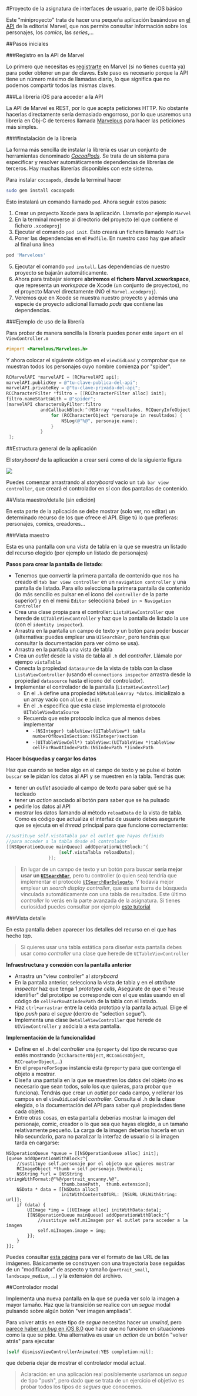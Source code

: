 #Proyecto de la asignatura de interfaces de usuario, parte de iOS básico

Este "miniproyecto" trata de hacer una pequeña aplicación basándose en [el API](developer.marvel.com) de la editorial Marvel, que nos permite consultar información sobre los personajes, los *comics*, las *series*,...

##Pasos iniciales

###Registro en la API de Marvel

Lo primero que necesitas es [registrarte](https://secure.marvel.com/user/register?referer=https%3A%2F%2Fdeveloper.marvel.com%2Faccount) en Marvel (si no tienes cuenta ya) para poder obtener un par de claves. Este paso es necesario porque la API tiene un número máximo de llamadas diario, lo que significa que no podemos compartir todos las mismas claves.

###La librería iOS para acceder a la API

La API de Marvel es REST, por lo que acepta peticiones HTTP. No obstante hacerlas directamente sería demasiado engorroso, por lo que usaremos una librería en Obj-C de terceros llamada [Marvelous](https://github.com/rock-n-code/Marvelous) para hacer las peticiones más simples.

####Instalación de la librería

La forma más sencilla de instalar la librería es usar un conjunto de herramientas denominado [*CocoaPods*](http://cocoapods.org). Se trata de un sistema para especificar y resolver automáticamente dependencias de librerías de terceros. Hay muchas librerías disponibles con este sistema.

Para instalar `cocoapods`, desde la terminal hacer

```bash
sudo gem install cocoapods
```

Esto instalará un comando llamado `pod`. Ahora seguir estos pasos:

1. Crear un proyecto Xcode para la aplicación. Llamarlo por ejemplo `Marvel`
2. En la terminal moverse al directorio del proyecto (el que contiene el fichero `.xcodeproj`)
3. Ejecutar el comando `pod init`. Esto creará un fichero llamado `Podfile`
4. Poner las dependencias en el `Podfile`. En nuestro caso hay que añadir al final una línea

```bash
pod 'Marvelous'
```

5. Ejecutar el comando `pod install`. Las dependencias de nuestro proyecto se bajarán automáticamente.
6. Ahora para trabajar siempre **abriremos el fichero Marvel.xcworkspace**, que representa un *workspace* de Xcode (un conjunto de proyectos), no el proyecto Marvel directamente (NO el `Marvel.xcodeproj`).
7. Veremos que en Xcode se muestra nuestro proyecto y además una especie de proyecto adicional llamado *pods* que contiene las dependencias.

###Ejemplo de uso de la librería

Para probar de manera sencilla la librería puedes poner este `import` en el
 `ViewController.m`

```objectivec
#import <Marvelous/Marvelous.h>
```

Y ahora colocar el siguiente código en el `viewDidLoad` y comprobar que se muestran todos los personajes cuyo nombre comienza por "spider".

```objectivec
RCMarvelAPI *marvelAPI = [RCMarvelAPI api];
marvelAPI.publicKey = @"tu-clave-publica-del-api";
marvelAPI.privateKey = @"tu-clave-privada-del-api";
RCCharacterFilter *filtro = [[RCCharacterFilter alloc] init];
filtro.nameStartsWith = @"spider";
[marvelAPI charactersByFilter:filtro
             andCallbackBlock:^(NSArray *resultados, RCQueryInfoObject *info, NSError *error) {
                 for (RCCharacterObject *personaje in resultados) {
                     NSLog(@"%@", personaje.name);
                 }
             }
 ];
```



##Estructura general de la aplicación


El *storyboard* de la aplicación a crear será como el de la siguiente figura

![](storyboard.png)

Puedes comenzar arrastrando al *storyboard* vacío un `tab bar view controller`, que creará el controlador en sí con dos pantallas de contenido. 

##Vista maestro/detalle (sin edición)

En esta parte de la aplicación se debe mostrar (solo ver, no editar) un determinado recurso de los que ofrece el API. Elige tú lo que prefieras: personajes, comics, creadores... 

###Vista maestro

Esta es una pantalla con una vista de tabla en la que se muestra un listado del recurso elegido (por ejemplo un listado de personajes)

**Pasos para crear la pantalla de listado:**

- Tenemos que convertir la primera pantalla de contenido que nos ha creado el `tab bar view controller` en un `navigation controller` y una pantalla de listado. Para ello selecciona la primera pantalla de contenido (lo más sencillo es pulsar en el icono del `controller` de la parte superior) y en el menú `Editor` selecciona `Embed in > Navigation Controller`
- Crea una clase propia para el controller: `ListaViewController` que herede de `UITableViewController` y haz que la pantalla de listado la use (con el `identity inspector`).
- Arrastra en la pantalla un campo de texto y un botón para poder buscar (alternativa: puedes emplear una `UISearchBar`, pero tendrás que consultar la documentación para ver cómo se usa).
- Arrastra en la pantalla una vista de tabla 
- Crea un *outlet* desde la vista de tabla al `.h` del *controller*. Llámalo por ejempo `vistaTabla`
- Conecta la propiedad `datasource` de la vista de tabla con la clase `ListaViewController` (usando el `connections inspector` arrastra desde la propiedad `datasource` hasta el icono del controlador).
- Implementar el controlador de la pantalla (`ListaViewController`)
    + En el `.h` define una propiedad `NSMutableArray *datos`. inicialízalo a un array vacío con `alloc` e `init`.
    + En el `.h` especifica que esta clase implementa el protocolo `UITableViewDataSource`
    + Recuerda que este protocolo indica que al menos debes implementar 
        + `-(NSInteger) tableView:(UITableView*) tabla numberOfRowsInSection:(NSInteger)section`
        + `-(UITableViewCell*) tableView:(UITableView *)tableView cellForRowAtIndexPath:(NSIndexPath *)indexPath`

**Hacer búsquedas y cargar los datos**

Haz que cuando se teclee algo en el campo de texto y se pulse el botón `buscar` se le pidan los datos al API y se muestren en la tabla. Tendrás que:

- tener un *outlet* asociado al campo de texto para saber qué se ha tecleado
- tener un *action* asociado al botón para saber que se ha pulsado
- pedirle los datos al API
- mostrar los datos llamando al método `reloadData` de la vista de tabla. Como es código que actualiza el interfaz de usuario debes asegurarte que se ejecuta en el *thread* principal para que funcione correctamente:

```objectivec
//sustituye self.vistaTabla por el outlet que hayas definido
//para acceder a la tabla desde el controlador
[[NSOperationQueue mainQueue] addOperationWithBlock:^{
                    [self.vistaTabla reloadData];
                }];
```

> En lugar de un campo de texto y un botón para buscar **sería mejor usar un [`UISearchBar`](https://developer.apple.com/library/ios/documentation/userexperience/conceptual/UIKitUICatalog/UISearchBar.html#//apple_ref/doc/uid/TP40012857-UISearchBar-SW14)**, pero tu controller (o quien sea) tendría que implementar el protocolo [`UISearchBarDelegate`](https://developer.apple.com/library/ios/documentation/UIKit/Reference/UISearchBarDelegate_Protocol/index.html#//apple_ref/occ/intf/UISearchBarDelegate). Y todavía mejor emplear un *search display controller*, que es una barra de búsqueda vinculada automáticamente con una tabla de resultados. Este último *controller* lo verás en la parte avanzada de la asignatura. Si tienes curiosidad puedes consultar por ejemplo [este tutorial](http://www.appcoda.com/search-bar-tutorial-ios7/)

###Vista detalle

En esta pantalla deben aparecer los detalles del recurso en el que has hecho *tap*.

> Si quieres usar una tabla estática para diseñar esta pantalla debes usar como *controller* una clase que herede de `UITableViewController`

**Infraestructura y conexión con la pantalla anterior**

- Arrastra un "view controller" al *storyboard*
- En la pantalla anterior, selecciona la vista de tabla y en el *attribute inspector* haz que tenga 1 *prototype cells*, Asegúrate de que el "reuse identifier" del prototipo se corresponde con el que estás usando en el código de `cellForRowAtIndexPath` de la tabla con el listado.
- Haz `ctrl+arrastrar` entre la celda prototipo y la pantalla actual. Elige el tipo *push* para el *segue* (dentro de "selection segue").
- Implementa una clase `DetalleViewController` que herede de `UIViewController` y asóciala a esta pantalla.

**Implementación de la funcionalidad**

- Define en el `.h` del *controller* una `@property` del tipo de recurso que estés mostrando (`RCCharacterObject`, `RCComicsObject`, `RCCreatorObject`,...)
- En el `prepareForSegue` instancia esta `@property` para que contenga el objeto a mostrar.
- Diseña una pantalla en la que se muestren los datos del objeto (no es necesario que sean todos, solo los que quieras, para probar que funciona). Tendrás que crear un *outlet* por cada campo, y rellenar los campos en el `viewDidLoad` del *controller*. Consulta el .h de la clase elegida, o la documentación del API para saber qué propiedades tiene cada objeto.
- Entre otras cosas, en esta pantalla deberías mostrar la imagen del personaje, comic, creador o lo que sea que hayas elegido, a un tamaño relativamente pequeño. La carga de la imagen deberías hacerla en un hilo secundario, para no paralizar la interfaz de usuario si la imagen tarda en cargarse:

```objc
NSOperationQueue *queue = [[NSOperationQueue alloc] init];
[queue addOperationWithBlock:^{
    //sustituye self.personaje por el objeto que quieres mostrar
    RCImageObject *thumb = self.personaje.thumbnail;
    NSString *url = [NSString stringWithFormat:@"%@/portrait_uncanny.%@", 
                     thumb.basePath,  thumb.extension];
    NSData * data = [[NSData alloc] 
                     initWithContentsOfURL: [NSURL URLWithString: url]];
    if (data) {
        UIImage *img = [[UIImage alloc] initWithData:data];
        [[NSOperationQueue mainQueue] addOperationWithBlock:^{
            //sustituye self.miImagen por el outlet para acceder a la imagen
            self.miImagen.image = img;
        }];
    }
}];

```

Puedes consultar [esta página](http://developer.marvel.com/documentation/images) para ver el formato de las URL de las imágenes. Básicamente se construyen con una trayectoria base seguidas de un "modificador" de aspecto y tamaño (`portrait_small`, `landscape_medium`, ...) y la extensión del archivo.

##Controlador modal

Implementa una nueva pantalla en la que se pueda ver solo la imagen a mayor tamaño. Haz que la transición se realice con un *segue* modal pulsando sobre algún botón "ver imagen ampliada". 

Para volver atrás en este tipo de *segue* necesitas hacer un *unwind*, pero [parece haber un *bug* en iOS 8.0](http://stackoverflow.com/questions/25654941/unwind-segue-not-working-in-ios-8) que hace que no funcione en situaciones como la que se pide. Una alternativa es usar un *action* de un botón "volver atrás" para ejecutar

```objectivec
[self dismissViewControllerAnimated:YES completion:nil];
```
que debería dejar de mostrar el controlador modal actual.

> Aclaración: en una aplicación real posiblemente usaríamos un *segue* de tipo "push", pero dado que se trata de un ejercicio el objetivo es probar todos los tipos de *segues* que conocemos.
